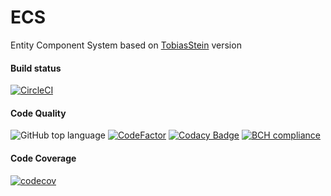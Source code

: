 # ECS

Entity Component System based on [TobiasStein](https://www.gamasutra.com/blogs/TobiasStein/20171122/310172/The_EntityComponentSystem__An_awesome_gamedesign_pattern_in_C_Part_1.php) version

#### Build status

[![CircleCI](https://circleci.com/gh/TiphaineLAURENT/ECS/tree/master.svg?style=svg)](https://circleci.com/gh/TiphaineLAURENT/ECS/tree/master)

#### Code Quality

![GitHub top language](https://img.shields.io/github/languages/top/TiphaineLAURENT/ECS.svg)
[![CodeFactor](https://www.codefactor.io/repository/github/tiphainelaurent/ecs/badge)](https://www.codefactor.io/repository/github/tiphainelaurent/ecs)
[![Codacy Badge](https://api.codacy.com/project/badge/Grade/6c9d15fdc56c4e62b33d6782b78f6d5f)](https://www.codacy.com/app/TiphaineLAURENT/ECS?utm_source=github.com&amp;utm_medium=referral&amp;utm_content=TiphaineLAURENT/ECS&amp;utm_campaign=Badge_Grade)
[![BCH compliance](https://bettercodehub.com/edge/badge/TiphaineLAURENT/ECS?branch=master)](https://bettercodehub.com/)

#### Code Coverage

[![codecov](https://codecov.io/gh/TiphaineLAURENT/ECS/branch/master/graph/badge.svg)](https://codecov.io/gh/TiphaineLAURENT/ECS)

